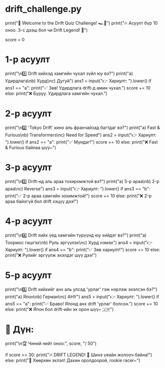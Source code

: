 # drift_challenge.py
print("🏁 Welcome to the Drift Quiz Challenge! 🏎️💨")
print("🔥 Асуулт бүр 10 оноо. 3-с дээш бол чи Drift Legend! 👑")

score = 0

# 1-р асуулт
print("\n1️⃣ Drift хийхэд хамгийн чухал зүйл юу вэ?")
print("a) Удирдлага\nb) Хурд\nc) Дугуй")
ans1 = input("👉 Хариулт: ").lower()
if ans1 == "a":
    print("✅ Зөв! Удирдлага drift-д амин чухал.")
    score += 10
else:
    print("❌ Буруу. Удирдлага хамгийн чухал.")

# 2-р асуулт
print("\n2️⃣ 'Tokyo Drift' кино аль франчайзад багтдаг вэ?")
print("a) Fast & Furious\nb) Transformers\nc) Need for Speed")
ans2 = input("👉 Хариулт: ").lower()
if ans2 == "a":
    print("✅ Мундаг!")
    score += 10
else:
    print("❌ Fast & Furious байлаа шүү~")

# 3-р асуулт
print("\n3️⃣ Drift-нд аль араа тохиромжтой вэ?")
print("a) 5-р араа\nb) 2-р араа\nc) Reverse")
ans3 = input("👉 Хариулт: ").lower()
if ans3 == "b":
    print("✅ 2-р араа хамгийн зохимжтой!")
    score += 10
else:
    print("❌ 2-р араа байхгүй бол drift хэцүү дээ!")

# 4-р асуулт
print("\n4️⃣ Drift хийх үед хамгийн түрүүнд юу хийдэг вэ?")
print("a) Тоормос гишгэх\nb) Руль эргүүлэх\nc) Хурд нэмэх")
ans4 = input("👉 Хариулт: ").lower()
if ans4 == "b":
    print("✅ Зөв хариулт!")
    score += 10
else:
    print("❌ Рулийг эргүүлж эхэлдэг шүү дээ!")

# 5-р асуулт
print("\n5️⃣ Drift хийхийг анх аль улсад 'урлаг' гэж нэрлэж эхэлсэн бэ?")
print("a) Япон\nb) Герман\nc) АНУ")
ans5 = input("👉 Хариулт: ").lower()
if ans5 == "a":
    print("✅ Браво! Японд анх drift 'урлаг' болсон.")
    score += 10
else:
    print("❌ Япон бол drift-ийн эх орон шүү~ 🇯🇵")

# 🎉 Дүн:
print("\n🏆 Чиний нийт оноо:", score, "/ 50")

if score >= 30:
    print("🔥 DRIFT LEGEND! 👑 Шинэ үеийн жолооч байна!")
else:
    print("🚗 Хөөрхөн эхлэл! Дахин оролдоорой, rookie racer~")
